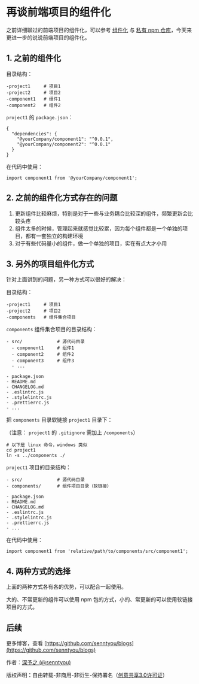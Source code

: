 # 再谈前端项目的组件化

之前详细聊过的前端项目的组件化，可以参考 [组件化](../architecture/6.md) 与 [私有 npm 仓库](../architecture/7.md)，今天来更进一步的说说前端项目的组件化。

## 1. 之前的组件化

目录结构：

```
-project1     # 项目1
-project2     # 项目2
-component1   # 组件1
-component2   # 组件2
```

`project1` 的 `package.json`：

```
{
  "dependencies": {
    "@yourCompany/component1": "^0.0.1",
    "@yourCompany/component2": "^0.0.1"
  }
}
```

在代码中使用：

```
import component1 from '@yourCompany/component1';
```

## 2. 之前的组件化方式存在的问题

1. 更新组件比较麻烦，特别是对于一些与业务耦合比较深的组件，频繁更新会比较头疼
2. 组件太多的时候，管理起来就感觉比较累，因为每个组件都是一个单独的项目，都有一套独立的构建环境
3. 对于有些代码量小的组件，做一个单独的项目，实在有点大才小用

## 3. 另外的项目组件化方式

针对上面讲到的问题，另一种方式可以很好的解决：

目录结构：

```
-project1     # 项目1
-project2     # 项目2
-components   # 组件集合项目
```

`components` 组件集合项目的目录结构：

```
- src/             # 源代码目录
  - component1     # 组件1
  - component2     # 组件2
  - component3     # 组件3
  - ...

- package.json
- README.md
- CHANGELOG.md
- .eslintrc.js
- .stylelintrc.js
- .prettierrc.js
- ...
```

把 `components` 目录软链接 `project1` 目录下：

（注意： `project1` 的 `.gitignore` 需加上 `/components`）

```
# 以下是 linux 命令，windows 类似
cd project1
ln -s ../components ./
```

`project1` 项目的目录结构：

```
- src/             # 源代码目录
- components/      # 组件项目目录（软链接）

- package.json
- README.md
- CHANGELOG.md
- .eslintrc.js
- .stylelintrc.js
- .prettierrc.js
- ...
```

在代码中使用：

```
import component1 from 'relative/path/to/components/src/component1';
```

## 4. 两种方式的选择

上面的两种方式各有各的优势，可以配合一起使用。

大的、不常更新的组件可以使用 npm 包的方式，小的、常更新的可以使用软链接项目的方式。

## 后续

更多博客，查看 [https://github.com/senntyou/blogs](https://github.com/senntyou/blogs)

作者：[深予之 (@senntyou)](https://github.com/senntyou)

版权声明：自由转载-非商用-非衍生-保持署名（[创意共享3.0许可证](https://creativecommons.org/licenses/by-nc-nd/3.0/deed.zh)）
